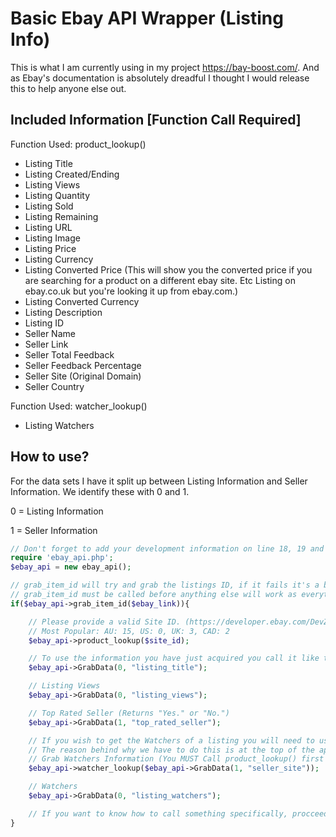 # Basic Ebay API Wrapper (Listing Info)
This is what I am currently using in my project https://bay-boost.com/. And as Ebay's documentation is absolutely dreadful I thought I would release this to help anyone else out.

## Included Information [Function Call Required]
Function Used: product_lookup()
- Listing Title
- Listing Created/Ending
- Listing Views
- Listing Quantity
- Listing Sold
- Listing Remaining
- Listing URL
- Listing Image
- Listing Price
- Listing Currency
- Listing Converted Price (This will show you the converted price if you are searching for a product on a different ebay site. Etc Listing on ebay.co.uk but you're looking it up from ebay.com.)
- Listing Converted Currency
- Listing Description
- Listing ID
- Seller Name
- Seller Link
- Seller Total Feedback
- Seller Feedback Percentage
- Seller Site (Original Domain)
- Seller Country

Function Used: watcher_lookup()
- Listing Watchers

## How to use?
For the data sets I have it split up between Listing Information and Seller Information. We identify these with 0 and 1. 

0 = Listing Information

1 = Seller Information

```php
// Don't forget to add your development information on line 18, 19 and 20 in the ebay_api.php file.
require 'ebay_api.php';
$ebay_api = new ebay_api();

// grab_item_id will try and grab the listings ID, if it fails it's a bad link.
// grab_item_id must be called before anything else will work as everything else required a valid item ID to work.
if($ebay_api->grab_item_id($ebay_link)){

    // Please provide a valid Site ID. (https://developer.ebay.com/DevZone/XML/Docs/Reference/ebay/types/SiteCodeType.html)
    // Most Popular: AU: 15, US: 0, UK: 3, CAD: 2 
    $ebay_api->product_lookup($site_id); 

    // To use the information you have just acquired you call it like this.
    $ebay_api->GrabData(0, "listing_title");

    // Listing Views
    $ebay_api->GrabData(0, "listing_views");

    // Top Rated Seller (Returns "Yes." or "No.")
    $ebay_api->GrabData(1, "top_rated_seller");

    // If you wish to get the Watchers of a listing you will need to use the secondary function watcher_lookup()
    // The reason behind why we have to do this is at the top of the api file.
    // Grab Watchers Information (You MUST Call product_lookup() first as it will provide you with the information to successfully get the Watchers) 
    $ebay_api->watcher_lookup($ebay_api->GrabData(1, "seller_site"));

    // Watchers
    $ebay_api->GrabData(0, "listing_watchers");

    // If you want to know how to call something specifically, procceed to line 181 of the ebay_api.php file.
}
```
